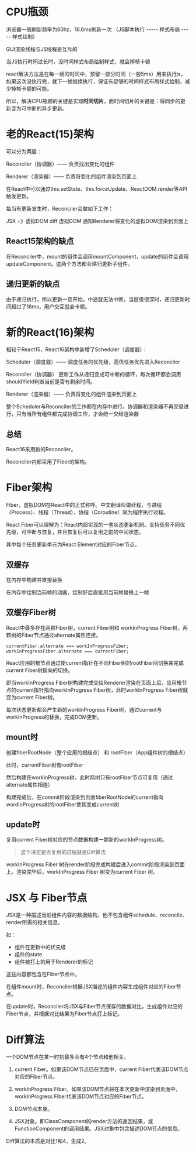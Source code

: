 # CPU瓶颈
浏览器一般刷新频率为60hz，16.6ms刷新一次 （JS脚本执行 -----  样式布局 ----- 样式绘制）

GUI渲染线程与JS线程是互斥的

当JS执行时间过长时，没时间样式布局绘制样式，就会掉帧卡顿

react解决方法是在每一帧的时间中，预留一部分时间（一般5ms）用来执行js，如果这次没执行完，就下一帧继续执行，保证有足够的时间样式布局样式绘制，减少掉帧卡顿的可能。

所以，解决CPU瓶颈的关键是实现**时间切片**，而时间切片的关键是：将同步的更新变为可中断的异步更新。

# 老的React(15)架构
可以分为两层：

Reconciler（协调器）—— 负责找出变化的组件

Renderer（渲染器）—— 负责将变化的组件渲染到页面上

在React中可以通过this.setState、this.forceUpdate、ReactDOM.render等API触发更新。

每当有更新发生时，Reconciler会做如下工作：

JSX =》虚拟DOM
diff 虚拟DOM
通知Renderer将变化的虚拟DOM渲染到页面上

## React15架构的缺点
在Reconciler中，mount的组件会调用mountComponent，update的组件会调用updateComponent。这两个方法都会递归更新子组件。

## 递归更新的缺点
由于递归执行，所以更新一旦开始，中途就无法中断。当层级很深时，递归更新时间超过了16ms，用户交互就会卡顿。

# 新的React(16)架构
相较于React15，React16架构中新增了Scheduler（调度器）：

Scheduler（调度器）—— 调度任务的优先级，高优任务优先进入Reconciler

Reconciler（协调器） 更新工作从递归变成可中断的循环，每次循环都会调用shouldYield判断当前是否有剩余时间。

Renderer（渲染器）—— 负责将变化的组件渲染到页面上

整个Scheduler与Reconciler的工作都在内存中进行。协调器和渲染器不再交替进行，只有当所有组件都完成协调工作，才会统一交给渲染器

## 总结
React16采用新的Reconciler。

Reconciler内部采用了Fiber的架构。

# Fiber架构
Fiber，虚拟DOM在React中的正式称呼。中文翻译叫做纤程，与进程（Process）、线程（Thread）、协程（Coroutine）同为程序执行过程。

React Fiber可以理解为：React内部实现的一套状态更新机制。支持任务不同优先级，可中断与恢复，并且恢复后可以复用之前的中间状态。

其中每个任务更新单元为React Element对应的Fiber节点。

## 双缓存
在内存中构建并直接替换

在内存中绘制当前帧的动画，绘制好后直接用当前帧替换上一帧

## 双缓存Fiber树
React中最多存在两颗Fiber树，current Fiber树和 workInProgress Fiber树，两颗树的Fiber节点通过alternate属性连接。
```
currentFiber.alternate === workInProgressFiber;
workInProgressFiber.alternate === currentFiber;
```
React应用的根节点通过使current指针在不同Fiber树的rootFiber间切换来完成current Fiber树指向的切换。

即当workInProgress Fiber树构建完成交给Renderer渲染在页面上后，应用根节点的current指针指向workInProgress Fiber树，此时workInProgress Fiber树就变为current Fiber树。

每次状态更新都会产生新的workInProgress Fiber树，通过current与workInProgress的替换，完成DOM更新。

## mount时
创建fiberRootNode（整个应用的根结点） 和 rootFiber（App组件树的根结点）

此时，currentFiber树有rootFiber

然后构建在workInProgress树，此时两树只有rootFiber节点可复用（通过alternate属性相连）

构建完成后，在commit阶段渲染到页面fiberRootNode的current指向wordInProgress树的rootFiber使其变成current树

## update时
复用current Fiber树对应的节点数据构建一颗新的workInProgress树。
> 这个决定是否复用的过程就是Diff算法

workInProgress Fiber 树在render阶段完成构建后进入commit阶段渲染到页面上。渲染完毕后，workInProgress Fiber 树变为current Fiber 树。

# JSX 与 Fiber节点
JSX是一种描述当前组件内容的数据结构，他不包含组件schedule、reconcile、render所需的相关信息。

如：
+ 组件在更新中的优先级
+ 组件的state
+ 组件被打上的用于Renderer的标记

这些内容都包含在Fiber节点中。

在组件mount时，Reconciler根据JSX描述的组件内容生成组件对应的Fiber节点。

在update时，Reconciler将JSX与Fiber节点保存的数据对比，生成组件对应的Fiber节点，并根据对比结果为Fiber节点打上标记。

# Diff算法
一个DOM节点在某一时刻最多会有4个节点和他相关。

1. current Fiber。如果该DOM节点已在页面中，current Fiber代表该DOM节点对应的Fiber节点。

2. workInProgress Fiber。如果该DOM节点将在本次更新中渲染到页面中，workInProgress Fiber代表该DOM节点对应的Fiber节点。

3. DOM节点本身。

4. JSX对象。即ClassComponent的render方法的返回结果，或FunctionComponent的调用结果。JSX对象中包含描述DOM节点的信息。

Diff算法的本质是对比1和4，生成2。
